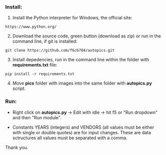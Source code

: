### Install:

1) Install the Python interpreter for Windows, the official site:
```
https://www.python.org/
```

2. Download the source code, green button (download as zip) or run in the command line, if git is installed:
```
git clone https://github.com/f6c6704/autopics.git
``` 

3. Install depedencies, run in the command line within the folder with **requirements.txt** file:
```
pip install -r requirements.txt
```

4. Move **pics** folder with images into the same folder with  **autopics.py** script.

### Run:

- Right click on **autopics.py** -> Edit with idle -> hit f5 or "Run dropdown" and then "Run module".

- Constants YEARS (integers) and VENDORS (all values must be either with single or double quotes) are for input changes. These are data sctructures all values must be separated with a comma.


Thank you.